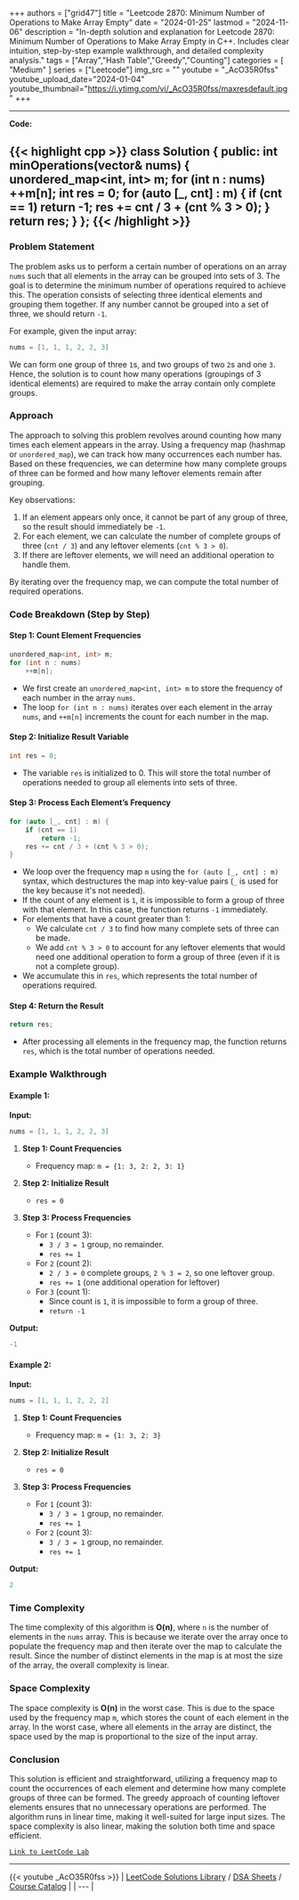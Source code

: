 
+++
authors = ["grid47"]
title = "Leetcode 2870: Minimum Number of Operations to Make Array Empty"
date = "2024-01-25"
lastmod = "2024-11-06"
description = "In-depth solution and explanation for Leetcode 2870: Minimum Number of Operations to Make Array Empty in C++. Includes clear intuition, step-by-step example walkthrough, and detailed complexity analysis."
tags = ["Array","Hash Table","Greedy","Counting"]
categories = [
    "Medium"
]
series = ["Leetcode"]
img_src = ""
youtube = "_AcO35R0fss"
youtube_upload_date="2024-01-04"
youtube_thumbnail="https://i.ytimg.com/vi/_AcO35R0fss/maxresdefault.jpg"
+++



---
**Code:**

{{< highlight cpp >}}
class Solution {
public:
    int minOperations(vector<int>& nums) {
        unordered_map<int, int> m;
        for (int n : nums)
            ++m[n];
        int res = 0;
        for (auto [_, cnt] : m) {
            if (cnt == 1)
                return -1;
            res += cnt / 3 + (cnt % 3 > 0);
        }
        return res;
    }
};
{{< /highlight >}}
---

### Problem Statement

The problem asks us to perform a certain number of operations on an array `nums` such that all elements in the array can be grouped into sets of 3. The goal is to determine the minimum number of operations required to achieve this. The operation consists of selecting three identical elements and grouping them together. If any number cannot be grouped into a set of three, we should return `-1`.

For example, given the input array:
```cpp
nums = [1, 1, 1, 2, 2, 3]
```
We can form one group of three `1`s, and two groups of two `2`s and one `3`. Hence, the solution is to count how many operations (groupings of 3 identical elements) are required to make the array contain only complete groups.

### Approach

The approach to solving this problem revolves around counting how many times each element appears in the array. Using a frequency map (hashmap or `unordered_map`), we can track how many occurrences each number has. Based on these frequencies, we can determine how many complete groups of three can be formed and how many leftover elements remain after grouping.

Key observations:
1. If an element appears only once, it cannot be part of any group of three, so the result should immediately be `-1`.
2. For each element, we can calculate the number of complete groups of three (`cnt / 3`) and any leftover elements (`cnt % 3 > 0`). 
3. If there are leftover elements, we will need an additional operation to handle them.

By iterating over the frequency map, we can compute the total number of required operations.

### Code Breakdown (Step by Step)

#### Step 1: Count Element Frequencies

```cpp
unordered_map<int, int> m;
for (int n : nums)
    ++m[n];
```

- We first create an `unordered_map<int, int> m` to store the frequency of each number in the array `nums`.
- The loop `for (int n : nums)` iterates over each element in the array `nums`, and `++m[n]` increments the count for each number in the map.

#### Step 2: Initialize Result Variable

```cpp
int res = 0;
```

- The variable `res` is initialized to 0. This will store the total number of operations needed to group all elements into sets of three.

#### Step 3: Process Each Element’s Frequency

```cpp
for (auto [_, cnt] : m) {
    if (cnt == 1)
        return -1;
    res += cnt / 3 + (cnt % 3 > 0);
}
```

- We loop over the frequency map `m` using the `for (auto [_, cnt] : m)` syntax, which destructures the map into key-value pairs (`_` is used for the key because it's not needed).
- If the count of any element is `1`, it is impossible to form a group of three with that element. In this case, the function returns `-1` immediately.
- For elements that have a count greater than 1:
  - We calculate `cnt / 3` to find how many complete sets of three can be made.
  - We add `cnt % 3 > 0` to account for any leftover elements that would need one additional operation to form a group of three (even if it is not a complete group).
- We accumulate this in `res`, which represents the total number of operations required.

#### Step 4: Return the Result

```cpp
return res;
```

- After processing all elements in the frequency map, the function returns `res`, which is the total number of operations needed.

### Example Walkthrough

#### Example 1:

**Input:**
```cpp
nums = [1, 1, 1, 2, 2, 3]
```

1. **Step 1: Count Frequencies**
   - Frequency map: `m = {1: 3, 2: 2, 3: 1}`
   
2. **Step 2: Initialize Result**
   - `res = 0`

3. **Step 3: Process Frequencies**
   - For `1` (count 3): 
     - `3 / 3 = 1` group, no remainder.
     - `res += 1`
   - For `2` (count 2):
     - `2 / 3 = 0` complete groups, `2 % 3 = 2`, so one leftover group.
     - `res += 1` (one additional operation for leftover)
   - For `3` (count 1):
     - Since count is `1`, it is impossible to form a group of three.
     - `return -1`

**Output:**
```cpp
-1
```

#### Example 2:

**Input:**
```cpp
nums = [1, 1, 1, 2, 2, 2]
```

1. **Step 1: Count Frequencies**
   - Frequency map: `m = {1: 3, 2: 3}`

2. **Step 2: Initialize Result**
   - `res = 0`

3. **Step 3: Process Frequencies**
   - For `1` (count 3):
     - `3 / 3 = 1` group, no remainder.
     - `res += 1`
   - For `2` (count 3):
     - `3 / 3 = 1` group, no remainder.
     - `res += 1`
   
**Output:**
```cpp
2
```

### Time Complexity

The time complexity of this algorithm is **O(n)**, where `n` is the number of elements in the `nums` array. This is because we iterate over the array once to populate the frequency map and then iterate over the map to calculate the result. Since the number of distinct elements in the map is at most the size of the array, the overall complexity is linear.

### Space Complexity

The space complexity is **O(n)** in the worst case. This is due to the space used by the frequency map `m`, which stores the count of each element in the array. In the worst case, where all elements in the array are distinct, the space used by the map is proportional to the size of the input array.

### Conclusion

This solution is efficient and straightforward, utilizing a frequency map to count the occurrences of each element and determine how many complete groups of three can be formed. The greedy approach of counting leftover elements ensures that no unnecessary operations are performed. The algorithm runs in linear time, making it well-suited for large input sizes. The space complexity is also linear, making the solution both time and space efficient.

[`Link to LeetCode Lab`](https://leetcode.com/problems/minimum-number-of-operations-to-make-array-empty/description/)

---
{{< youtube _AcO35R0fss >}}
| [LeetCode Solutions Library](https://grid47.xyz/leetcode/) / [DSA Sheets](https://grid47.xyz/sheets/) / [Course Catalog](https://grid47.xyz/courses/) |
| --- |
